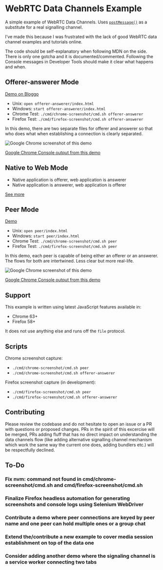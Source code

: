 # WebRTC Data Channels Example

A simple example of WebRTC Data Channels.
Uses [`postMessage()`](https://developer.mozilla.org/en-US/docs/Web/API/Window/postMessage) as a substitute for a real signalling channel.

I've made this because I was frustrated with the lack of good WebRTC data channel examples and tutorials online.

The code should be self-explanatory when following MDN on the side. There is only one gotcha and it is documented/commented. Following the Console messages in Developer Tools should make it clear what happens and when.

## Offerer-answerer Mode

[Demo on Bloggo](https://bloggo.herokuapp.com/webrtc-data-channel-demo/src/offerer-answerer/)

- Unix: `open offerer-answerer/index.html`
- Windows: `start offerer-answerer/index.html`
- Chrome Test: `./cmd/chrome-screenshot/cmd.sh offerer-answerer`
- Firefox Test: `./cmd/firefox-screenshot/cmd.sh offerer-answerer`

In this demo, there are two separate files for offerer and answerer so that who does what when establishing a connection is clearly separated.

![Google Chrome screenshot of this demo](src/offerer-answerer/screenshot.png)

[Google Chrome Console output from this demo](/src/offerer-answerer/console.log)

## Native to Web Mode

- Native application is offerer, web application is answerer
- Native application is answerer, web application is offerer

[See more](src/native-to-web/README.md)

## Peer Mode

[Demo](https://tomashubelbauer.github.io/webrtc-data-channel-demo/src/index.html)

- Unix: `open peer/index.html`
- Windows: `start peer/index.html`
- Chrome Test: `./cmd/chrome-screenshot/cmd.sh peer`
- Firefox Test: `./cmd/firefox-screenshot/cmd.sh peer`

In this demo, each peer is capable of being either an offerer or an answerer. The flows for both are intertwined. Less clear but more real-life.

![Google Chrome screenshot of this demo](src/peer/screenshot.png)

[Google Chrome Console output from this demo](/src/peer/console.log)

## Support

This example is written using latest JavaScript features available in:

- Chrome 63+
- Firefox 58+

It does not use anything else and runs off the `file` protocol.

## Scripts

Chrome screenshot capture:

- `./cmd/chrome-screenshot/cmd.sh peer`
- `./cmd/chrome-screenshot/cmd.sh offerer-answerer`

Firefox screenshot capture (in development):

- `./cmd/firefox-screenshot/cmd.sh peer`
- `./cmd/firefox-screenshot/cmd.sh offerer-answerer`

## Contributing

Please review the codebase and do not hesitate to open an issue or a PR with questions or
proposed changes. PRs in the spirit of this excercise will be merged, PRs adding fluff that
has no direct impact on understanding the data channels flow (like adding alternative
signalling channel mechanism which work the same way the current one does, adding bundlers
etc.) will be respectfully declined.

## To-Do

### Fix nvm: command not found in cmd/chrome-screenshot/cmd.sh and cmd/firefox-screenshot/cmd.sh

### Finalize Firefox headless automation for generating screenshots and console logs using Selenium WebDriver

### Contribute a demo where peer connections are keyed by peer name and one peer can hold multiple ones or a group chat

### Extend the/contribute a new example to cover media session establishment on top of the data one

### Consider adding another demo where the signaling channel is a service worker connecting two tabs
